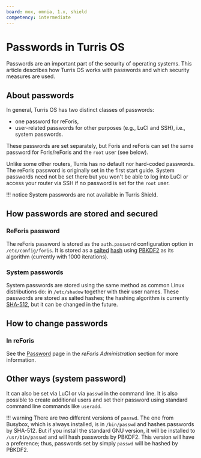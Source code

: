 ```yaml
---
board: mox, omnia, 1.x, shield
competency: intermediate
---
```

# Passwords in Turris OS

Passwords are an important part of the security of operating systems. This
article describes how Turris OS works with passwords and which security measures
are used.

## About passwords

In general, Turris OS has two distinct classes of passwords:

* one password for reForis,
* user-related passwords for other purposes (e.g., LuCI and SSH), i.e., system
  passwords.

These passwords are set separately, but Foris and reForis can set the same
password for Foris/reForis and the `root` user (see below).

Unlike some other routers, Turris has no default nor hard-coded passwords.
The reForis password is originally set in the first start guide.
System passwords need not be set there but you won't be able to log into LuCI
or access your router via SSH if no password is set for the `root` user.

!!! notice
    System passwords are not available in Turris Shield.

## How passwords are stored and secured

### ReForis password

The reForis password is stored as the `auth.password` configuration
option in `/etc/config/foris`. It is stored as a
[salted](https://en.wikipedia.org/wiki/Salt_(cryptography))
[hash](https://en.wikipedia.org/wiki/Hash_function) using
[PBKDF2](https://en.wikipedia.org/wiki/PBKDF2) as its algorithm
(currently with 1000 iterations).

### System passwords

System passwords are stored using the same method as common Linux
distributions do: in `/etc/shadow` together with their user names.
These passwords are stored as salted hashes; the hashing
algorithm is currently
[SHA-512](https://en.wikipedia.org/wiki/SHA-2),
but it can be changed in the future.

## How to change passwords

### In reForis

See the [Password](../../basics/reforis/password/password/) page in
the _reForis Administration_ section for more information.

## Other ways (system password)

It can also be set via LuCI or via `passwd` in the command line. It is also
possible to create additional users and set their password using standard
command line commands like `useradd`.

!!! warning
    There are two different versions of `passwd`. The one from Busybox, which
    is always installed, is in `/bin/passwd` and hashes passwords by SHA-512.
    But if you install the standard GNU version, it will be installed to
    `/usr/bin/passwd` and will hash passwords by PBKDF2. This version will
    have a preference; thus, passwords set by simply `passwd` will be hashed
    by PBKDF2.
